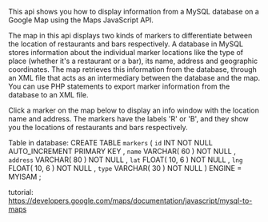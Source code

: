 This api shows you how to display information from a MySQL database on a Google Map using the Maps JavaScript API.

The map in this api displays two kinds of markers to differentiate between the location of restaurants and bars respectively. A database in MySQL stores information about the individual marker locations like the type of place (whether it's a restaurant or a bar), its name, address and geographic coordinates. The map retrieves this information from the database, through an XML file that acts as an intermediary between the database and the map. You can use PHP statements to export marker information from the database to an XML file.

Click a marker on the map below to display an info window with the location name and address. The markers have the labels 'R' or 'B', and they show you the locations of restaurants and bars respectively.

Table in database:
CREATE TABLE `markers` (
  `id` INT NOT NULL AUTO_INCREMENT PRIMARY KEY ,
  `name` VARCHAR( 60 ) NOT NULL ,
  `address` VARCHAR( 80 ) NOT NULL ,
  `lat` FLOAT( 10, 6 ) NOT NULL ,
  `lng` FLOAT( 10, 6 ) NOT NULL ,
  `type` VARCHAR( 30 ) NOT NULL
) ENGINE = MYISAM ;

tutorial:
https://developers.google.com/maps/documentation/javascript/mysql-to-maps